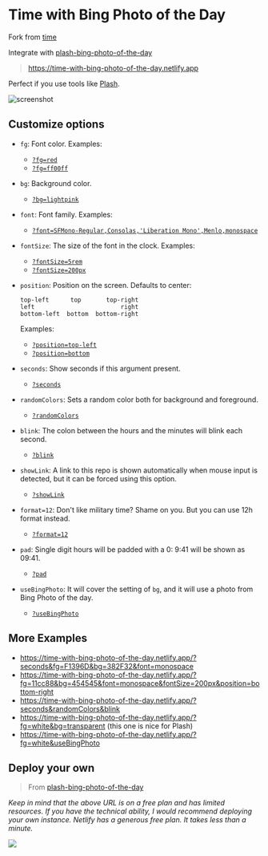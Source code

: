 # Time with Bing Photo of the Day

Fork from [time](https://github.com/pablopunk/time)

Integrate with [plash-bing-photo-of-the-day](https://github.com/sindresorhus/plash-bing-photo-of-the-day)

> https://time-with-bing-photo-of-the-day.netlify.app

Perfect if you use tools like [Plash](https://sindresorhus.com/plash).

![screenshot](https://raw.githubusercontent.com/pablopunk/time/master/screenshot.gif)

## Customize options

- `fg`: Font color. Examples:
  - [`?fg=red`](https://time-with-bing-photo-of-the-day.netlify.app/?fg=red)
  - [`?fg=ff00ff`](https://time-with-bing-photo-of-the-day.netlify.app/?fg=ff00ff)
- `bg`: Background color.
  - [`?bg=lightpink`](https://time-with-bing-photo-of-the-day.netlify.app/?bg=lightpink)
- `font`: Font family. Examples:
  - [`?font=SFMono-Regular,Consolas,'Liberation Mono',Menlo,monospace`](https://time-with-bing-photo-of-the-day.netlify.app/?font=SFMono-Regular,Consolas,%27Liberation%20Mono%27,Menlo,monospace)
- `fontSize`: The size of the font in the clock. Examples:
  - [`?fontSize=5rem`](https://time-with-bing-photo-of-the-day.netlify.app/?fontSize=5rem)
  - [`?fontSize=200px`](https://time-with-bing-photo-of-the-day.netlify.app/?fontSize=200px)
- `position`: Position on the screen. Defaults to center:

  ```
  top-left      top       top-right
  left                        right
  bottom-left  bottom  bottom-right
  ```

  Examples:

  - [`?position=top-left`](https://time-with-bing-photo-of-the-day.netlify.app/?position=top-left)
  - [`?position=bottom`](https://time-with-bing-photo-of-the-day.netlify.app/?position=bottom)

- `seconds`: Show seconds if this argument present.
  - [`?seconds`](https://time-with-bing-photo-of-the-day.netlify.app/?seconds)
- `randomColors`: Sets a random color both for background and foreground.
  - [`?randomColors`](https://time-with-bing-photo-of-the-day.netlify.app/?randomColors)
- `blink`: The colon between the hours and the minutes will blink each second.
  - [`?blink`](https://time-with-bing-photo-of-the-day.netlify.app/?blink)
- `showLink`: A link to this repo is shown automatically when mouse input is detected, but it can be forced using this option.
  - [`?showLink`](https://time-with-bing-photo-of-the-day.netlify.app/?showLink)
- `format=12`: Don't like military time? Shame on you. But you can use 12h format instead.
  - [`?format=12`](https://time-with-bing-photo-of-the-day.netlify.app/?format=12)
- `pad`: Single digit hours will be padded with a 0: 9:41 will be shown as 09:41.
  - [`?pad`](https://time-with-bing-photo-of-the-day.netlify.app/?pad)
- `useBingPhoto`: It will cover the setting of `bg`, and it will use a photo from Bing Photo of the day.
  - [`?useBingPhoto`](https://time-with-bing-photo-of-the-day.netlify.app/?useBingPhoto)

## More Examples

- https://time-with-bing-photo-of-the-day.netlify.app/?seconds&fg=F1396D&bg=382F32&font=monospace
- https://time-with-bing-photo-of-the-day.netlify.app/?fg=11cc88&bg=454545&font=monospace&fontSize=200px&position=bottom-right
- https://time-with-bing-photo-of-the-day.netlify.app/?seconds&randomColors&blink
- https://time-with-bing-photo-of-the-day.netlify.app/?fg=white&bg=transparent (this one is nice for Plash)
- https://time-with-bing-photo-of-the-day.netlify.app/?fg=white&useBingPhoto

## Deploy your own

> From [plash-bing-photo-of-the-day](https://github.com/sindresorhus/plash-bing-photo-of-the-day)

_Keep in mind that the above URL is on a free plan and has limited resources. If you have the technical ability, I would recommend deploying your own instance. Netlify has a generous free plan. It takes less than a minute._

[![](https://www.netlify.com/img/deploy/button.svg)](https://app.netlify.com/start/deploy?repository=https://github.com/sindresorhus/plash-bing-photo-of-the-day)
